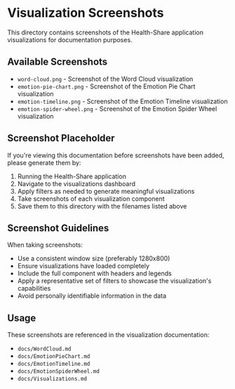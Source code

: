 # Visualization Screenshots

This directory contains screenshots of the Health-Share application visualizations for documentation purposes.

## Available Screenshots

- `word-cloud.png` - Screenshot of the Word Cloud visualization
- `emotion-pie-chart.png` - Screenshot of the Emotion Pie Chart visualization
- `emotion-timeline.png` - Screenshot of the Emotion Timeline visualization
- `emotion-spider-wheel.png` - Screenshot of the Emotion Spider Wheel visualization

## Screenshot Placeholder

If you're viewing this documentation before screenshots have been added, please generate them by:

1. Running the Health-Share application
2. Navigate to the visualizations dashboard
3. Apply filters as needed to generate meaningful visualizations
4. Take screenshots of each visualization component
5. Save them to this directory with the filenames listed above

## Screenshot Guidelines

When taking screenshots:

- Use a consistent window size (preferably 1280x800)
- Ensure visualizations have loaded completely
- Include the full component with headers and legends
- Apply a representative set of filters to showcase the visualization's capabilities
- Avoid personally identifiable information in the data

## Usage

These screenshots are referenced in the visualization documentation:

- `docs/WordCloud.md`
- `docs/EmotionPieChart.md`
- `docs/EmotionTimeline.md`
- `docs/EmotionSpiderWheel.md`
- `docs/Visualizations.md` 